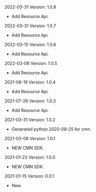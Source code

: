 2022-03-31 Version: 1.0.8
- Add Resource Api.

2022-03-31 Version: 1.0.7
- Add Resource Api.

2022-03-15 Version: 1.0.6
- Add Resource Api.

2022-03-08 Version: 1.0.5
- Add Resource Api.

2021-08-19 Version: 1.0.4
- Add Resource Api.

2021-07-26 Version: 1.0.3
- Add Resource Api.

2021-03-31 Version: 1.0.2
- Generated python 2020-08-25 for cmn.

2021-03-08 Version: 1.0.1
- NEW CMN SDK.

2021-01-23 Version: 1.0.0
- NEW CMN SDK.

2021-01-15 Version: 0.0.1
- New.

